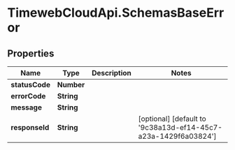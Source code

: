 # TimewebCloudApi.SchemasBaseError

## Properties

Name | Type | Description | Notes
------------ | ------------- | ------------- | -------------
**statusCode** | **Number** |  | 
**errorCode** | **String** |  | 
**message** | **String** |  | 
**responseId** | **String** |  | [optional] [default to &#39;9c38a13d-ef14-45c7-a23a-1429f6a03824&#39;]


